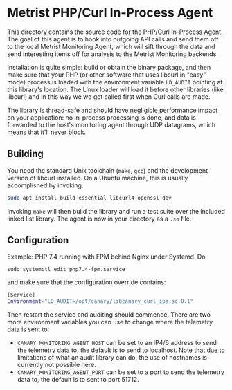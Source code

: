 # Metrist PHP/Curl In-Process Agent

This directory contains the source code for the PHP/Curl In-Process Agent. The goal of
this agent is to hook into outgoing API calls and send them off to the local Metrist
Monitoring Agent, which will sift through the data and send interesting items off
for analysis to the Metrist Monitoring backends.

Installation is quite simple: build or obtain the binary package, and then make sure
that your PHP (or other software that uses libcurl in "easy" mode) process is loaded
with the environment variable `LD_AUDIT` pointing at this library's location. The
Linux loader will load it before other libraries (like libcurl) and in this way we
we get called first when Curl calls are made.

The library is thread-safe and should have negligible performance impact on your
application: no in-process processing is done, and data is forwarded to the host's
monitoring agent through UDP datagrams, which means that it'll never block.

## Building

You need the standard Unix toolchain (`make`, `gcc`) and the development version of
libcurl installed. On a Ubuntu machine, this is usually accomplished by invoking:

``` sh
sudo apt install build-essential libcurl4-openssl-dev
```

Invoking `make` will then build the library and run a test suite over the included
linked list library. The agent is now in your directory as a `.so` file.

## Configuration

Example: PHP 7.4 running with FPM behind Nginx under Systemd. Do

```
sudo systemctl edit php7.4-fpm.service
```

and make sure that the configuration override contains:

``` sh
[Service]
Environment="LD_AUDIT=/opt/canary/libcanary_curl_ipa.so.0.1"
```

Then restart the service and auditing should commence. There are two more environment
variables you can use to change where the telemetry data is sent to:

* `CANARY_MONITORING_AGENT_HOST` can be set to an IP4/6 address to send the telemetry data to, the default
  is to send to localhost. Note that due to limitations of what an audit library can do, the use of
  hostnames is currently not possible here.
* `CANARY_MONITORING_AGENT_PORT` can be set to a port to send the telemetry data to, the default is to
  sent to port 51712.
  